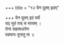 +++
title = "१२ येन पूतम् इदम्"

+++
येन पूतम् इदं सर्वं  
यद् भूतं यच् च भाव्यम् ।  
तेना सहस्रधारेण  
पवमानः पुनातु मा ॥